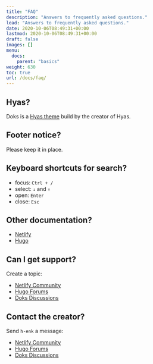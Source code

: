 ```yaml
---
title: "FAQ"
description: "Answers to frequently asked questions."
lead: "Answers to frequently asked questions."
date: 2020-10-06T08:49:31+00:00
lastmod: 2020-10-06T08:49:31+00:00
draft: false
images: []
menu:
  docs:
    parent: "basics"
weight: 630
toc: true
url: /docs/faq/
---
```


## Hyas?

Doks is a [Hyas theme](https://gethyas.com/themes/) build by the creator of Hyas.

## Footer notice?

Please keep it in place.

## Keyboard shortcuts for search?

- focus: `Ctrl + /`
- select: `↓` and `↑`
- open: `Enter`
- close: `Esc`

## Other documentation?

- [Netlify](https://docs.netlify.com/)
- [Hugo](https://gohugo.io/documentation/)

## Can I get support?

Create a topic:

- [Netlify Community](https://community.netlify.com/)
- [Hugo Forums](https://discourse.gohugo.io/)
- [Doks Discussions](https://github.com/h-enk/doks/discussions)

## Contact the creator?

Send `h-enk` a message:

- [Netlify Community](https://community.netlify.com/)
- [Hugo Forums](https://discourse.gohugo.io/)
- [Doks Discussions](https://github.com/h-enk/doks/discussions)
